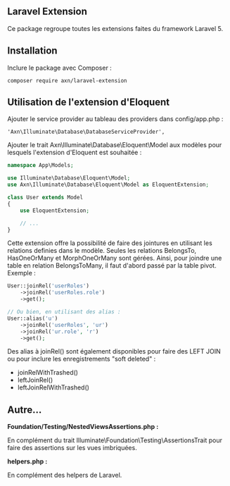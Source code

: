 ## Laravel Extension

Ce package regroupe toutes les extensions faites du framework Laravel 5.

## Installation

Inclure le package avec Composer :

```
composer require axn/laravel-extension
```

## Utilisation de l'extension d'Eloquent

Ajouter le service provider au tableau des providers dans config/app.php :

```
'Axn\Illuminate\Database\DatabaseServiceProvider',
```

Ajouter le trait Axn\Illuminate\Database\Eloquent\Model aux modèles pour lesquels
l'extension d'Eloquent est souhaitée :

```php
namespace App\Models;

use Illuminate\Database\Eloquent\Model;
use Axn\Illuminate\Database\Eloquent\Model as EloquentExtension;

class User extends Model
{
    use EloquentExtension;

    // ...
}
```

Cette extension offre la possibilité de faire des jointures en utilisant les relations
definies dans le modèle. Seules les relations BelongsTo, HasOneOrMany et MorphOneOrMany
sont gérées. Ainsi, pour joindre une table en relation BelongsToMany, il faut d'abord
passé par la table pivot. Exemple :

```php
User::joinRel('userRoles')
    ->joinRel('userRoles.role')
    ->get();

// Ou bien, en utilisant des alias :
User::alias('u')
    ->joinRel('userRoles', 'ur')
    ->joinRel('ur.role', 'r')
    ->get();
```

Des alias à joinRel() sont également disponibles pour faire des LEFT JOIN ou pour inclure
les enregistrements "soft deleted" :
 - joinRelWithTrashed()
 - leftJoinRel()
 - leftJoinRelWithTrashed()

## Autre...

**Foundation/Testing/NestedViewsAssertions.php :**

En complément du trait Illuminate\Foundation\Testing\AssertionsTrait pour faire des
assertions sur les vues imbriquées.

**helpers.php :**

En complément des helpers de Laravel.

